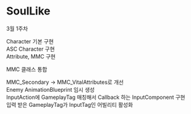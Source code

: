 # SoulLike

3월 1주차

Character 기본 구현<br>
ASC Character 구현<br>
Attribute, MMC 구현

MMC 클래스 통합

MMC_Secondary -> MMC_VitalAttributes로 개선<br>
Enemy AnimationBlueprint 임시 생성<br>
InputAction에 GameplayTag 매칭해서 Callback 하는 InputComponent 구현<br>
입력 받은 GameplayTag가 InputTag인 어빌리티 활성화<br>
